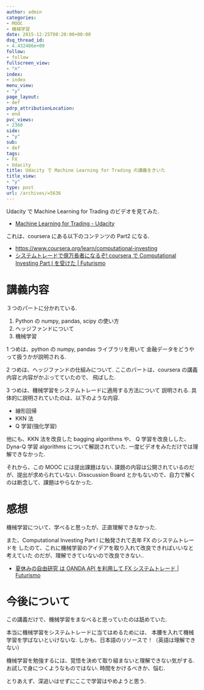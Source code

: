 ```yaml
---
author: admin
categories:
- MOOC
- 機械学習
date: 2015-12-25T08:20:00+00:00
dsq_thread_id:
- 4.432486e+09
follow:
- follow
fullscreen_view:
- "n"
index:
- index
menu_view:
- "y"
page_layout:
- def
pdrp_attributionLocation:
- end
pvc_views:
- 2360
side:
- "y"
sub:
- def
tags:
- FX
- Udacity
title: Udacity で Machine Learning for Trading の講義をきいた
title_view:
- "y"
type: post
url: /archives/=5636
---
```


Udacity で Machine Learning for Trading のビデオを見てみた.

-   [Machine Learning for Trading -
    Udacity](https://www.udacity.com/course/machine-learning-for-trading--ud501)

これは、coursera にある以下のコンテンツの Part2 になる.

-   <https://www.coursera.org/learn/computational-investing>
-   [システムトレードで億万長者になるぞ! coursera で Computational
    Investing Part I を受けた |
    Futurismo](http://futurismo.biz/archives/2678)

講義内容
========

３つのパートに分かれている.

1.  Python の numpy, pandas, scipy の使い方
2.  ヘッジファンドについて
3.  機械学習

1 つめは、python の numpy, pandas ライブラリを用いて
金融データをどうやって扱うかが説明される.

2 つめは、ヘッジファンドの仕組みについて. ここのパートは、coursera
の講義内容と内容がかぶってていたので、 飛ばした.

3 つめは、機械学習をシステムトレードに適用する方法について 説明される.
具体的に説明されていたのは、以下のような内容.

-   線形回帰
-   KKN 法
-   Q 学習(強化学習)

他にも、KKN 法を改良した bagging algorithms や、 Q
学習を改良しした、Dyna-Q 学習 algorithms について解説されていた.
一度ビデオをみただけでは理解できなかった.

それから、この MOOC には提出課題はない.
課題の内容は公開されているのだが、提出が求められていない. Disscussion
Board とかもないので、自力で解くのは断念して、課題はやらなかった.

感想
====

機械学習について、学べると思ったが、正直理解できなかった.

また、Computational Investing Part I に触発されて去年 FX
のシステムトレードを
したのて、これに機械学習のアイデアを取り入れて改良できればいいなと考えていた
のだが、理解できていないので改良できない..

-   [夏休みの自由研究 は OANDA API を利用して FX システムトレード |
    Futurismo](http://futurismo.biz/archives/4392)

今後について
============

この講義だけで、機械学習をまなべると思っていたのは舐めていた.

本当に機械学習をシステムトレードに当てはめるためには、
本腰を入れて機械学習を学ばないといけないな.
しかも、日本語のリソースで！（英語は理解できない）

機械学習を勉強するには、覚悟を決めて取り組まないと理解できない気がする.
お試しで身につくようなものではない. 時間をかけるべきか、悩む.

とりあえず、深追いはせずにここで学習はやめようと思う.
